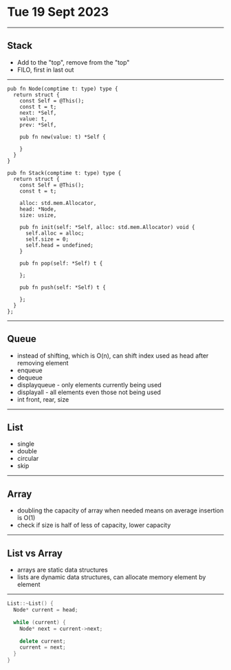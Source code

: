 # Tue 19 Sept 2023
---
## Stack
- Add to the "top", remove from the "top"
- FILO, first in last out
---
```zig
pub fn Node(comptime t: type) type {
  return struct {
    const Self = @This();
    const t = t;
    next: *Self,
    value: t,
    prev: *Self,

    pub fn new(value: t) *Self {

    }
  }
}

pub fn Stack(comptime t: type) type { 
  return struct {
    const Self = @This();
    const t = t;

    alloc: std.mem.Allocator,
    head: *Node,
    size: usize,

    pub fn init(self: *Self, alloc: std.mem.Allocator) void {
      self.alloc = alloc;
      self.size = 0;
      self.head = undefined;
    }

    pub fn pop(self: *Self) t {
      
    };

    pub fn push(self: *Self) t {

    };
  }
};
```
---
## Queue
- instead of shifting, which is O(n), can shift index used as head after removing element
- enqueue
- dequeue
- displayqueue - only elements currently being used
- displayall - all elements even those not being used
- int front, rear, size
---
## List
- single
- double
- circular
- skip
---
## Array
- doubling the capacity of array when needed means on average insertion is O(1)
- check if size is half of less of capacity, lower capacity
---
## List vs Array
- arrays are static data structures
- lists are dynamic data structures, can allocate memory element by element
---
```cpp
List::~List() {
  Node* current = head;

  while (current) {
    Node* next = current->next;

    delete current;
    current = next;
  }
}
```
